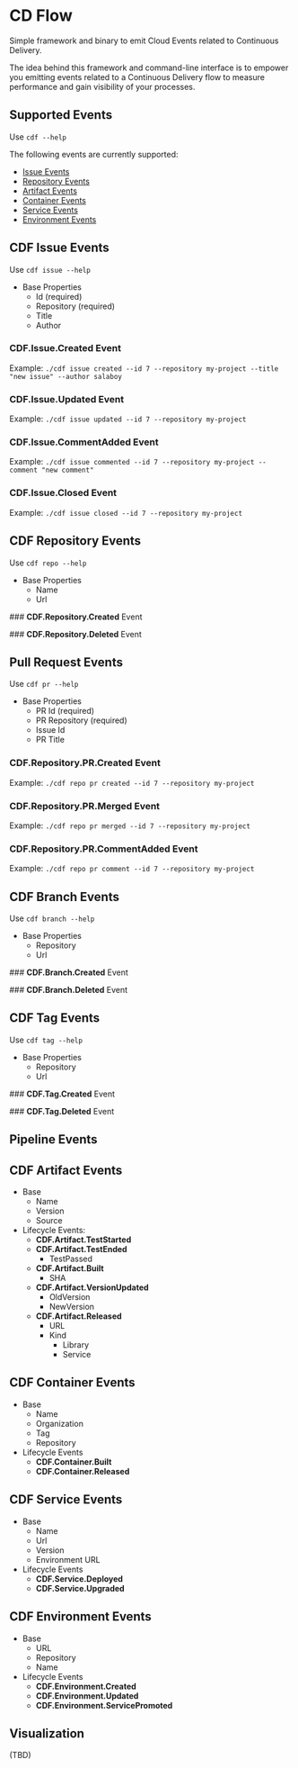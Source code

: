# CD Flow

Simple framework and binary to emit Cloud Events related to Continuous Delivery. 

The idea behind this framework and command-line interface is to empower you  emitting events related to a Continuous Delivery flow to measure performance and gain visibility of your processes. 

## Supported Events

Use `cdf --help`

The following events are currently supported:
- [Issue Events]()
- [Repository Events]()
- [Artifact Events]()
- [Container Events]()
- [Service Events]()
- [Environment Events]()


## CDF Issue Events

Use `cdf issue --help`

- Base Properties
  - Id (required)
  - Repository (required)
  - Title 
  - Author 
  
### **CDF.Issue.Created** Event

Example: `./cdf issue created --id 7 --repository my-project --title "new issue" --author salaboy`


### **CDF.Issue.Updated** Event


Example: `./cdf issue updated --id 7 --repository my-project`

### **CDF.Issue.CommentAdded** Event

Example: `./cdf issue commented --id 7 --repository my-project --comment "new comment"`

### **CDF.Issue.Closed** Event

Example: `./cdf issue closed --id 7 --repository my-project`


## CDF Repository Events

Use `cdf repo --help`

- Base Properties
  - Name
  - Url 

### **CDF.Repository.Created** Event 

### **CDF.Repository.Deleted** Event 



## Pull Request Events

Use `cdf pr --help`

- Base Properties    
    - PR Id (required)
    - PR Repository (required)
    - Issue Id
    - PR Title


### **CDF.Repository.PR.Created** Event

Example: `./cdf repo pr created --id 7 --repository my-project`

### **CDF.Repository.PR.Merged** Event

Example: `./cdf repo pr merged --id 7 --repository my-project`

### **CDF.Repository.PR.CommentAdded** Event

Example: `./cdf repo pr comment --id 7 --repository my-project`


## CDF Branch Events

Use `cdf branch --help`

- Base Properties
  - Repository
  - Url 

### **CDF.Branch.Created** Event 

### **CDF.Branch.Deleted** Event 


## CDF Tag Events

Use `cdf tag --help`

- Base Properties
  - Repository
  - Url 

### **CDF.Tag.Created** Event 

### **CDF.Tag.Deleted** Event 

## Pipeline Events



## CDF Artifact Events
- Base
  - Name
  - Version
  - Source
- Lifecycle Events:
  - **CDF.Artifact.TestStarted**
  - **CDF.Artifact.TestEnded**  
    - TestPassed
  - **CDF.Artifact.Built**
    - SHA 
  - **CDF.Artifact.VersionUpdated**
    - OldVersion
    - NewVersion
  - **CDF.Artifact.Released**
    - URL
    - Kind
      - Library
      - Service
## CDF Container Events
- Base
  - Name
  - Organization
  - Tag
  - Repository
- Lifecycle Events
  - **CDF.Container.Built**
  - **CDF.Container.Released**
  
## CDF Service Events
- Base
  - Name
  - Url
  - Version
  - Environment URL
- Lifecycle Events
  - **CDF.Service.Deployed**
  - **CDF.Service.Upgraded**

## CDF Environment Events
- Base
  - URL
  - Repository
  - Name
- Lifecycle Events
  - **CDF.Environment.Created**
  - **CDF.Environment.Updated**
  - **CDF.Environment.ServicePromoted**


## Visualization
(TBD)

